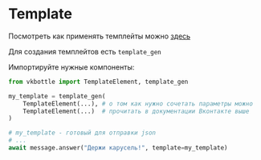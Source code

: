 # Template

Посмотреть как применять темплейты можно [здесь](https://dev.vk.ru/api/bots/development/messages#Шаблоны%20сообщений)

Для создания темплейтов есть `template_gen`

Импортируйте нужные компоненты:

```python
from vkbottle import TemplateElement, template_gen

my_template = template_gen(
    TemplateElement(...), # о том как нужно сочетать параметры можно
    TemplateElement(...)  # прочитать в документации Вконтакте выше
)

# my_template - готовый для отправки json
# ...
await message.answer("Держи карусель!", template=my_template)
```
